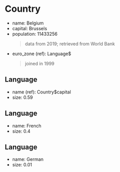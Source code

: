 # Country
- name: Belgium
- capital: Brussels
- population: 11433256
  > data from 2019; retrieved from World Bank
- euro_zone (ref): Language$
  > joined in 1999

## Language
- name (ref): Country$capital
- size: 0.59

## Language
- name: French
- size: 0.4

## Language
- name: German
- size: 0.01

